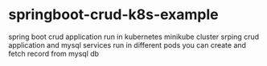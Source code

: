 # springboot-crud-k8s-example
spring boot crud application run in kubernetes minikube cluster
srping crud application and mysql services run in different pods
you can create and fetch record from mysql db

